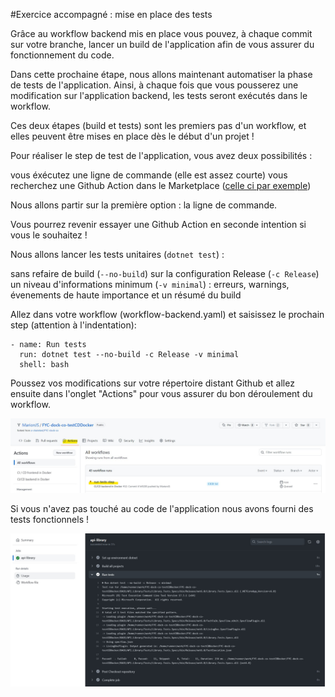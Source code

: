 #Exercice accompagné : mise en place des tests

Grâce au workflow backend mis en place vous pouvez, à chaque commit sur votre branche, lancer un build de l'application afin de vous assurer du fonctionnement du code.



Dans cette prochaine étape, nous allons maintenant automatiser la phase de tests de l'application. Ainsi, à chaque fois que vous pousserez une modification sur l'application backend, les tests seront exécutés dans le workflow.



Ces deux étapes (build et tests) sont les premiers pas d'un workflow, et elles peuvent être mises en place dès le début d'un projet !

Pour réaliser le step de test de l'application, vous avez deux possibilités :

vous éxécutez une ligne de commande (elle est assez courte)
vous recherchez une Github Action dans le Marketplace ([celle ci par exemple](https://github.com/marketplace/actions/dotnet-tests))


Nous allons partir sur la première option : la ligne de commande.

Vous pourrez revenir essayer une Github Action en seconde intention si vous le souhaitez !

Nous allons lancer les tests unitaires (`dotnet test`) :

sans refaire de build (`--no-build`)
sur la configuration Release (`-c Release`)
un niveau d'informations minimum (`-v minimal`) : erreurs, warnings, évenements de haute importance et un résumé du build


Allez dans votre workflow (workflow-backend.yaml) et saisissez le prochain step (attention à l'indentation):

```
- name: Run tests
  run: dotnet test --no-build -c Release -v minimal
  shell: bash
```


Poussez vos modifications sur votre répertoire distant Github et allez ensuite dans l'onglet "Actions" pour vous assurer du bon déroulement du workflow.

![action](../images/CICD/TestsBackend/action.jpg)



Si vous n'avez pas touché au code de l'application nous avons fourni des tests fonctionnels ! 

![step](../images/CICD/TestsBackend/steps.jpg)